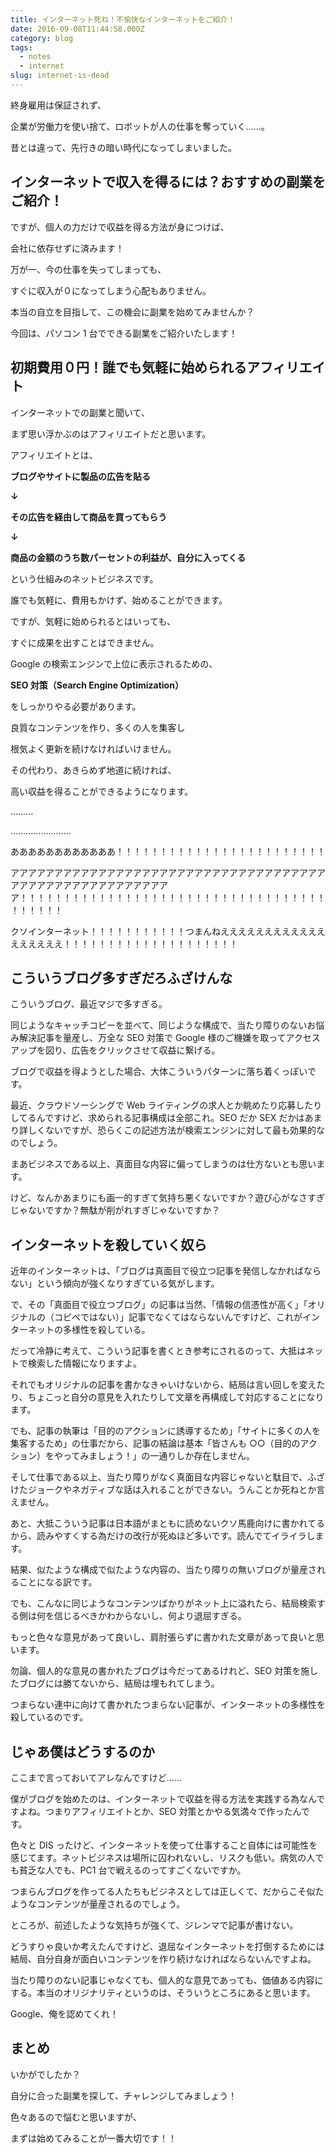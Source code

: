 ```yaml
---
title: インターネット死ね！不愉快なインターネットをご紹介！
date: 2016-09-08T11:44:58.000Z
category: blog
tags:
  - notes
  - internet
slug: internet-is-dead
---
```


終身雇用は保証されず、

企業が労働力を使い捨て、ロボットが人の仕事を奪っていく……。

昔とは違って、先行きの暗い時代になってしまいました。

## インターネットで収入を得るには？おすすめの副業をご紹介！

ですが、個人の力だけで収益を得る方法が身につけば、

会社に依存せずに済みます！

万が一、今の仕事を失ってしまっても、

すぐに収入が０になってしまう心配もありません。

本当の自立を目指して、この機会に副業を始めてみませんか？

今回は、パソコン 1 台でできる副業をご紹介いたします！

## 初期費用０円！誰でも気軽に始められるアフィリエイト

インターネットでの副業と聞いて、

まず思い浮かぶのはアフィリエイトだと思います。

アフィリエイトとは、

**ブログやサイトに製品の広告を貼る**

**↓**

**その広告を経由して商品を買ってもらう**

**↓**

**商品の金額のうち数パーセントの利益が、自分に入ってくる**

という仕組みのネットビジネスです。

誰でも気軽に、費用もかけず、始めることができます。

ですが、気軽に始められるとはいっても、

すぐに成果を出すことはできません。

Google の検索エンジンで上位に表示されるための、

**SEO 対策（Search Engine Optimization）**

をしっかりやる必要があります。

良質なコンテンツを作り、多くの人を集客し

根気よく更新を続けなければいけません。

その代わり、あきらめず地道に続ければ、

高い収益を得ることができるようになります。

………

……………………

ああああああああああああ！！！！！！！！！！！！！！！！！！！！！！！！

アアアアアアアアアアアアアアアアアアアアアアアアアアアアアアアアアアアアアアアアアアアアアアアアアアアアアアア！！！！！！！！！！！！！！！！！！！！！！！！！！！！！！！！！！！！！！！！！

クソインターネット！！！！！！！！！！！つまんねええええええええええええええええええ！！！！！！！！！！！！！！！！！！！！

<!--more-->

## こういうブログ多すぎだろふざけんな

こういうブログ、最近マジで多すぎる。

同じようなキャッチコピーを並べて、同じような構成で、当たり障りのないお悩み解決記事を量産し、万全な SEO 対策で Google 様のご機嫌を取ってアクセスアップを図り、広告をクリックさせて収益に繋げる。

ブログで収益を得ようとした場合、大体こういうパターンに落ち着くっぽいです。

最近、クラウドソーシングで Web ライティングの求人とか眺めたり応募したりしてるんですけど、求められる記事構成は全部これ。SEO だか SEX だかはあまり詳しくないですが、恐らくこの記述方法が検索エンジンに対して最も効果的なのでしょう。

まあビジネスである以上、真面目な内容に偏ってしまうのは仕方ないとも思います。

けど、なんかあまりにも画一的すぎて気持ち悪くないですか？遊び心がなさすぎじゃないですか？無駄が削がれすぎじゃないですか？

## インターネットを殺していく奴ら

近年のインターネットは、「ブログは真面目で役立つ記事を発信しなかればならない」という傾向が強くなりすぎている気がします。

で、その「真面目で役立つブログ」の記事は当然、「情報の信憑性が高く」「オリジナルの（コピペではない）」記事でなくてはならないんですけど、これがインターネットの多様性を殺している。

だって冷静に考えて、こういう記事を書くとき参考にされるのって、大抵はネットで検索した情報になりますよ。

それでもオリジナルの記事を書かなきゃいけないから、結局は言い回しを変えたり、ちょこっと自分の意見を入れたりして文章を再構成して対応することになります。

でも、記事の執筆は「目的のアクションに誘導するため」「サイトに多くの人を集客するため」の仕事だから、記事の結論は基本「皆さんも ○○（目的のアクション）をやってみましょう！」の一通りしか存在しません。

そして仕事である以上、当たり障りがなく真面目な内容じゃないと駄目で、ふざけたジョークやネガティブな話は入れることができない。うんことか死ねとか言えません。

あと、大抵こういう記事は日本語がまともに読めないクソ馬鹿向けに書かれてるから、読みやすくする為だけの改行が死ぬほど多いです。読んでてイライラします。

結果、似たような構成で似たような内容の、当たり障りの無いブログが量産されることになる訳です。

でも、こんなに同じようなコンテンツばかりがネット上に溢れたら、結局検索する側は何を信じるべきかわからないし、何より退屈すぎる。

もっと色々な意見があって良いし、肩肘張らずに書かれた文章があって良いと思います。

勿論、個人的な意見の書かれたブログは今だってあるけれど、SEO 対策を施したブログには勝てないから、結局は埋もれてしまう。

つまらない連中に向けて書かれたつまらない記事が、インターネットの多様性を殺しているのです。

## じゃあ僕はどうするのか

ここまで言っておいてアレなんですけど……

僕がブログを始めたのは、インターネットで収益を得る方法を実践する為なんですよね。つまりアフィリエイトとか、SEO 対策とかやる気満々で作ったんです。

色々と DIS ったけど、インターネットを使って仕事すること自体には可能性を感じてます。ネットビジネスは場所に囚われないし、リスクも低い。病気の人でも貧乏な人でも、PC1 台で戦えるのってすごくないですか。

つまらんブログを作ってる人たちもビジネスとしては正しくて、だからこそ似たようなコンテンツが量産されるのでしょう。

ところが、前述したような気持ちが強くて、ジレンマで記事が書けない。

どうすりゃ良いか考えたんですけど、退屈なインターネットを打倒するためには結局、自分自身が面白いコンテンツを作り続けなければならないんですよね。

当たり障りのない記事じゃなくても、個人的な意見であっても、価値ある内容にする。本当のオリジナリティというのは、そういうところにあると思います。

Google、俺を認めてくれ！

## まとめ

いかがでしたか？

自分に合った副業を探して、チャレンジしてみましょう！

色々あるので悩むと思いますが、

まずは始めてみることが一番大切です！！

